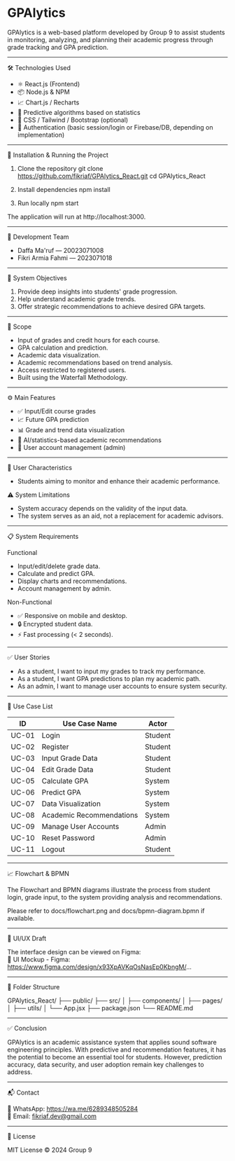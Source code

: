# GPAlytics

GPAlytics is a web-based platform developed by Group 9 to assist students in monitoring, analyzing, and planning their academic progress through grade tracking and GPA prediction.

---

🛠 Technologies Used

- ⚛️ React.js (Frontend)
- 📦 Node.js & NPM
- 📈 Chart.js / Recharts
- 🧠 Predictive algorithms based on statistics
- 🎨 CSS / Tailwind / Bootstrap (optional)
- 🔐 Authentication (basic session/login or Firebase/DB, depending on implementation)

---

🚀 Installation & Running the Project

1. Clone the repository
   git clone https://github.com/fikriaf/GPAlytics_React.git
   cd GPAlytics_React

2. Install dependencies
   npm install

3. Run locally
   npm start

The application will run at http://localhost:3000.

---

👥 Development Team

- Daffa Ma'ruf — 20023071008  
- Fikri Armia Fahmi — 2023071018  

---

🎯 System Objectives

1. Provide deep insights into students' grade progression.
2. Help understand academic grade trends.
3. Offer strategic recommendations to achieve desired GPA targets.

---

📌 Scope

- Input of grades and credit hours for each course.
- GPA calculation and prediction.
- Academic data visualization.
- Academic recommendations based on trend analysis.
- Access restricted to registered users.
- Built using the Waterfall Methodology.

---

⚙️ Main Features

- ✅ Input/Edit course grades
- 📈 Future GPA prediction
- 📊 Grade and trend data visualization
- 🧠 AI/statistics-based academic recommendations
- 🔐 User account management (admin)

---

👤 User Characteristics

- Students aiming to monitor and enhance their academic performance.

⚠️ System Limitations

- System accuracy depends on the validity of the input data.
- The system serves as an aid, not a replacement for academic advisors.

---

📋 System Requirements

Functional
- Input/edit/delete grade data.
- Calculate and predict GPA.
- Display charts and recommendations.
- Account management by admin.

Non-Functional
- ✅ Responsive on mobile and desktop.
- 🔒 Encrypted student data.
- ⚡ Fast processing (< 2 seconds).

---

✅ User Stories

- As a student, I want to input my grades to track my performance.
- As a student, I want GPA predictions to plan my academic path.
- As an admin, I want to manage user accounts to ensure system security.

---

📌 Use Case List

| ID     | Use Case Name             | Actor     |
|--------|---------------------------|-----------|
| UC-01  | Login                     | Student   |
| UC-02  | Register                  | Student   |
| UC-03  | Input Grade Data          | Student   |
| UC-04  | Edit Grade Data           | Student   |
| UC-05  | Calculate GPA             | System    |
| UC-06  | Predict GPA               | System    |
| UC-07  | Data Visualization        | System    |
| UC-08  | Academic Recommendations  | System    |
| UC-09  | Manage User Accounts      | Admin     |
| UC-10  | Reset Password            | Admin     |
| UC-11  | Logout                    | Student   |

---

📈 Flowchart & BPMN

The Flowchart and BPMN diagrams illustrate the process from student login, grade input, to the system providing analysis and recommendations.

Please refer to docs/flowchart.png and docs/bpmn-diagram.bpmn if available.

---

🎨 UI/UX Draft

The interface design can be viewed on Figma:  
🔗 UI Mockup - Figma: https://www.figma.com/design/x93XpAVKqOsNasEp0KbngM/...

---

📁 Folder Structure

GPAlytics_React/
├── public/
├── src/
│   ├── components/
│   ├── pages/
│   ├── utils/
│   └── App.jsx
├── package.json
└── README.md

---

✅ Conclusion

GPAlytics is an academic assistance system that applies sound software engineering principles. With predictive and recommendation features, it has the potential to become an essential tool for students. However, prediction accuracy, data security, and user adoption remain key challenges to address.

---

📬 Contact

📱 WhatsApp: https://wa.me/6289348505284  
📧 Email: fikriaf.dev@gmail.com

---

📄 License

MIT License © 2024 Group 9
